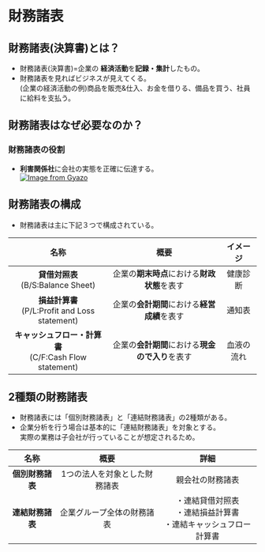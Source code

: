 # 財務諸表  
## 財務諸表(決算書)とは？    
* 財務諸表(決算書)=企業の **経済活動**を**記録・集計**したもの。  
* 財務諸表を見ればビジネスが見えてくる。  
(企業の経済活動の例)商品を販売&仕入、お金を借りる、備品を買う、社員に給料を支払う。  
## 財務諸表はなぜ必要なのか？  
### 財務諸表の役割  
* **利害関係社**に会社の実態を正確に伝達する。  
[![Image from Gyazo](https://i.gyazo.com/85e94754162dbebf8e16c85651c81576.png)](https://gyazo.com/85e94754162dbebf8e16c85651c81576)
## 財務諸表の構成  
* 財務諸表は主に下記３つで構成されている。  

|名称|概要|イメージ|
|:--:|:--:|:---:|
|**貸借対照表**<br>(B/S:Balance Sheet)|企業の**期末時点**における**財政状態**を表す|健康診断|
|**損益計算書**<br>(P/L:Profit and Loss statement)|企業の**会計期間**における**経営成績**を表す|通知表|
|**キャッシュフロー・計算書**<br>(C/F:Cash Flow statement)|企業の**会計期間**における**現金ので入り**を表す|血液の流れ|
## 2種類の財務諸表  
* 財務諸表には「個別財務諸表」と「連結財務諸表」の2種類がある。  
* 企業分析を行う場合は基本的に「連結財務諸表」を対象とする。  
実際の業務は子会社が行っていることが想定されるため。  

|名称|概要|詳細|
|:--:|:--:|:---:|
|**個別財務諸表**|1つの法人を対象とした財務諸表|親会社の財務諸表|
|**連結財務諸表**|企業グループ全体の財務諸表|・連結貸借対照表<br>・連結損益計算書<br>・連結キャッシュフロー計算書|
